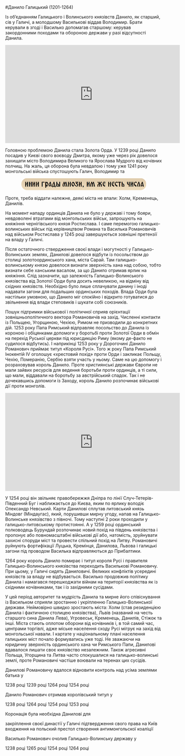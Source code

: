 #Данило Галицький (1201-1264)


Із об’єднанням Галицького і Волинського князівств Данило, як старший,
сів у Галичі, а молодшому Василькові віддав Володимир. Брати керували в
згоді і Василько допомагав старшому: керував закордонними походами та
обороною держави у разі відсутності Данила.

<div class="fluidMedia">
<iframe align="center" width="560" height="315" src="https://www.youtube.com/embed/K9EjlY4fDqs" frameborder="0" allowfullscreen></iframe>
</div>
<div class="popup">
</div>

Головною проблемою Данила стала Золота Орда. У 1239 році Данило посадив
у Києві свого воєводу Дмитра, якому уже через рік довелося захищати
місто Володимира Великого та Ярослава Мудрого від кочівних полчищ. На
жаль, ця оборона була невдалою і тому уже 1241 року монгольські війська
спустошують Галич, Володимир та

<div align="center">
<img src="leg3.png" width="400" />
</div>

Проте, треба віддати належне, деякі міста не впали: Холм, Кременець,
Данилів.

На момент нападу ординців Данила не було у державі і тому бояри,
невдоволені втратами від монгольських військ, запрошують на княжіння
чернігівського князя Ростислава. І саме перемогою галицько-волинських
військ під керівництвом Романа та Василька Романовичів над військом
Ростислава у 1245 році завершуються зовнішні претензії на владу у
Галичі.

Після остаточного ствердження своєї влади і могутності у
Галицько-Волинських землях, Данилові довелося відбути із посольством до
столиці золотоординського хана, міста Сарай. Там галицько-волинському
князю довелося визнати зверхність хана над собою, тобто визнати себе
ханським васалом, за що Данило отримав ярлик на княжіння. Слід
зазначити, що залежність Галицько-Волинського князівства від Золотої
Орди була досить невеликою, на відміну від східних князівств. Необхідно
було лише сплачувати данину і іноді надавати загони для подальших
ординських походів. Влада Орди була настільки умовною, що Данило міг
спокійно і відкрито готуватися до звільнення від влади степовиків і
шукати собі союзників.

Пошук підтримки військової і політичної сприяв орієнтації
зовнішньополітичного вектора Романовичів на захід. Численні контакти із
Польщею, Угорщиною, Чехією, Римом не призводили до конкретних дій. 1253
року Папа Римський відправляє посольство до Данила із короною і
обіцянками допомоги у боротьбі проти Золотої Орди в обмін на перехід
Руської церкви під юрисдикцію Риму (якому де-факто не судилося
відбутись). І наприкінці 1253 року у Дорогочині Данило Романович приймає
титул «Короля Русі». Того ж року Папа Римський Інокентій IV оголошує
«хрестовий похід» проти Орди і закликає Польщу, Чехію, Померанію, Сербію
взяти участь у ньому. Саме на цю допомогу і розраховував король Данило.
Проте християнські держави Європи не мали зайвих ресурсів для ведення
боротьби проти ординців, а ті сили, що мали, віддавали на боротьбу за
австрійський спадок. Так і не дочекавшись допомоги із Заходу, король
Данило розпочинає військові дії проти монголів. 

<div class="fluidMedia">
<iframe align="center" width="560" height="315" src="https://www.youtube.com/embed/mW0MDf0Dwrw" frameborder="0" allowfullscreen></iframe>
</div>
<div class="popup">
</div>

У 1254 році він звільняє
правобережжя Дніпра по лінії Случ-Тетерів-Південний Буг і наближається
до Києва, яким по ярлику володіє Олександр Невський. Карти Данилові
сплутав литовський князь Міндовг (Міндаугас), який, порушивши мирну
угоду, напав на Галицько-Волинське князівство з півночі. Тому наступні 2
роки проходили у галицько-литовському протистоянні. А у 1259 році
ординський полководець Бурундай розпочинає новий похід на південь
князівства і пропонує або повномасштабні військові дії або, натомість,
зруйнувати захисні споруди міст та провести спільний похід на Литву.
Романовичі руйнують фортифікації Луцька, Кремінця, Данилова, Львова і
галицькі загони під проводом Василька відправляються до Прибалтики.

1264 року король Данило помирає і титул короля Русі і правителя
Галицько-Волинського князівства переходить Василькові Романовичу. При
цьому, у Галичі сидять Даниловичі. Великих конфліктів усередині
князівств за владу не відбувається. Василько продовжив політику Данила і
намагався перешкоджати війнам на території князівства як із східними
кочівниками, так і із західними сусідами.

У цей період авторитет та мудрість Данила та мирне його співіснування із
Васильком сприяли зростанню і укріпленню Галицько-Волинської держави.
Неймовірно швидко зростають міста: Холм (став резиденцією Данила і
фактичною столицею князівства), Львів (названий на честь старшого сина
Данила Лева), Угровеськ, Кременець, Данилів, Стіжок та інші. Міста
стають оплотом оборони від кочівників і, в той самий час, центрами
торгівлі, адже міське населення сходу Русі мігрує на захід від
монгольської навали. І картате у національному плані населення галицьких
міст почало формуватись уже тоді. Не зважаючи на юридичну зверхність
ординського хана чи Римського Папи, Данилові вдавалося лишати своє
князівство незалежним. Також агресивні Польща, Угорщина та Литва часто
спокушалися на галицько-волинські землі, проте Романовичі частіше
воювали на теренах цих сусідів.

<quiz>
<question>
	<p>Данилові Романовичу вдалося відновити контроль над усіма землями батька у</p>
 	<answer correct>1238 році</answer>
        <answer>1239 році</answer>
	<answer>1264 році</answer>
        <answer>1254 році</answer>
</question>

<question>
	<p>Данило Романович отримав королівський титул у</p>
        <answer>1238 році</answer>
	<answer>1264 році</answer>
        <answer>1254 році</answer>
	<answer correct>1253 році</answer>
</question>

<question>
	<p>Коронація була необхідна Данилові для</p>
        <answer>закріплення своєї династії у Галичі</answer>
	<answer>підтвердження свого права на Київ</answer>
        <answer>входження на польский престол</answer>
	<answer correct>створення антимонгольскої коаліції</answer>
</question>

<question>
	<p>Василько Романович очолив Галицько-Волинську державу у</p>
        <answer>1238 році</answer>
	<answer>1265 році</answer>
        <answer>1254 році</answer>
	<answer correct>1264 році</answer>
</question>
</quiz>
